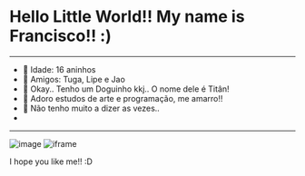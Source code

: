 # Hello Little World!! My name is Francisco!! :)
__________________________________________________________________________________________________________________________
- 💖 Idade: 16 aninhos
- 🌱 Amigos: Tuga, Lipe e Jao
- 🐶 Okay.. Tenho um Doguinho kkj.. O nome dele é Titân!
- 🤔 Adoro estudos de arte e programação, me amarro!!
- 💬 Não tenho muito a dizer as vezes..
- 
__________________________________________________________________________________________________________________________

![image](https://media.tenor.com/FbTWLMuy8dgAAAAj/lcv-80s-computer.gif)
![iframe](https://www.youtube.com/embed/MtXWpF7IxCM)

I hope you like me!! :D



